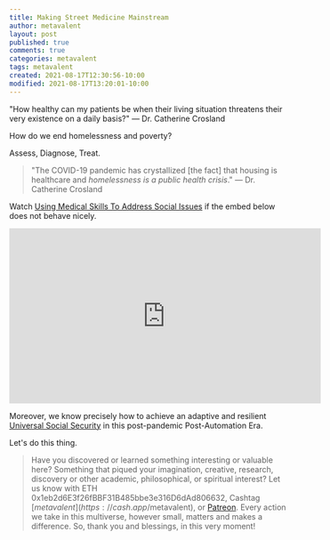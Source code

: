 ```yaml
---
title: Making Street Medicine Mainstream
author: metavalent
layout: post
published: true
comments: true
categories: metavalent
tags: metavalent
created: 2021-08-17T12:30:56-10:00
modified: 2021-08-17T13:20:01-10:00
---
```


"How healthy can my patients be when their living situation threatens their very existence on a daily basis?" — Dr. Catherine Crosland

How do we end homelessness and poverty?

Assess, Diagnose, Treat.

> "The COVID-19 pandemic has crystallized [the fact] that housing is healthcare and *homelessness is a public health crisis*." — Dr. Catherine Crosland

Watch [Using Medical Skills To Address Social Issues](https://youtu.be/TL2pKTNg1UQ) if the embed below does not behave nicely. 

<div class="embed-container"><iframe width="560" height="315" src="https://www.youtube.com/embed/TL2pKTNg1UQ" title="YouTube video player" frameborder="0" allow="accelerometer; autoplay; clipboard-write; encrypted-media; gyroscope; picture-in-picture" allowfullscreen></iframe></div>

Moreover, we know precisely how to achieve an adaptive and resilient [Universal Social Security](https://amzn.to/2URmAjL) in this post-pandemic Post-Automation Era.

Let's do this thing.

> Have you discovered or learned something interesting or valuable here? Something that piqued your imagination, creative, research, discovery or other academic, philosophical, or spiritual interest? Let us know with ETH 0x1eb2d6E3f26fBBF31B485bbe3e316D6dAd806632, Cashtag [$metavalent](https://cash.app/$metavalent), or [Patreon](https://patreon.com/metavalent). Every action we take in this multiverse, however small, matters and makes a difference. So, thank you and blessings, in this very moment!

